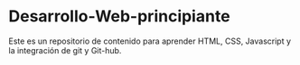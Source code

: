 # Desarrollo-Web-principiante
Este es un repositorio de contenido para aprender HTML, CSS, Javascript y la integración de git y Git-hub.
